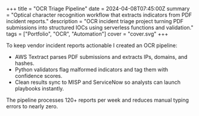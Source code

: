 +++
title = "OCR Triage Pipeline"
date = 2024-04-08T07:45:00Z
summary = "Optical character recognition workflow that extracts indicators from PDF incident reports."
description = "OCR incident triage project turning PDF submissions into structured IOCs using serverless functions and validation."
tags = ["Portfolio", "OCR", "Automation"]
cover = "cover.svg"
+++

To keep vendor incident reports actionable I created an OCR pipeline:

- AWS Textract parses PDF submissions and extracts IPs, domains, and hashes.
- Python validators flag malformed indicators and tag them with confidence scores.
- Clean results sync to MISP and ServiceNow so analysts can launch playbooks instantly.

The pipeline processes 120+ reports per week and reduces manual typing errors to nearly zero.
